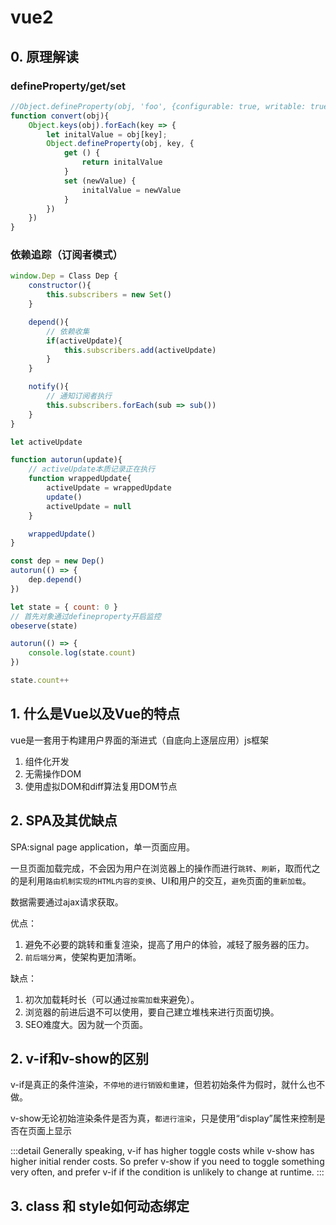 # vue2

## 0. 原理解读

### defineProperty/get/set

```js
//Object.defineProperty(obj, 'foo', {configurable: true, writable: true, enumable: true})
function convert(obj){
    Object.keys(obj).forEach(key => {
        let initalValue = obj[key];
        Object.defineProperty(obj, key, {
            get () {
                return initalValue
            }
            set (newValue) {
                initalValue = newValue
            }
        })
    })
}
```

### 依赖追踪（订阅者模式）

```js
window.Dep = Class Dep {
    constructor(){
        this.subscribers = new Set()
    }

    depend(){
        // 依赖收集
        if(activeUpdate){
            this.subscribers.add(activeUpdate)
        }
    }

    notify(){
        // 通知订阅者执行
        this.subscribers.forEach(sub => sub())
    }
}

let activeUpdate

function autorun(update){
    // activeUpdate本质记录正在执行
    function wrappedUpdate{
        activeUpdate = wrappedUpdate
        update()
        activeUpdate = null
    }

    wrappedUpdate()
}

const dep = new Dep()
autorun(() => {
    dep.depend()
})
```

```js
let state = { count: 0 }
// 首先对象通过defineproperty开启监控
obeserve(state)

autorun(() => {
    console.log(state.count)
})

state.count++
```

## 1. 什么是Vue以及Vue的特点

vue是一套用于构建用户界面的渐进式（自底向上逐层应用）js框架

1. 组件化开发
2. 无需操作DOM
3. 使用虚拟DOM和diff算法复用DOM节点

## 2. SPA及其优缺点

SPA:signal page application，单一页面应用。

一旦页面加载完成，不会因为用户在浏览器上的操作而进行`跳转`、`刷新`，取而代之的是利用`路由机制实现的HTML内容的变换`、UI和用户的交互，`避免`页面的`重新加载`。

数据需要通过ajax请求获取。

优点：

1. 避免不必要的跳转和重复渲染，提高了用户的体验，减轻了服务器的压力。
2. `前后端分离`，使架构更加清晰。

缺点：

1. 初次加载耗时长（可以通过`按需加载`来避免）。
2. 浏览器的前进后退不可以使用，要自己建立堆栈来进行页面切换。
3. SEO难度大。因为就一个页面。

## 2. v-if和v-show的区别

v-if是真正的条件渲染，`不停地的进行销毁和重建`，但若初始条件为假时，就什么也不做。

v-show无论初始渲染条件是否为真，`都进行渲染`，只是使用“display”属性来控制是否在页面上显示

:::detail
Generally speaking, v-if has higher toggle costs while v-show has higher initial render costs. So prefer v-show if you need to toggle something very often, and prefer v-if if the condition is unlikely to change at runtime.
:::

## 3. class 和 style如何动态绑定



